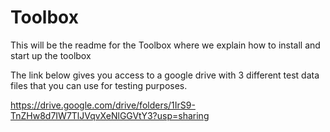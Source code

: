 # Toolbox

This will be the readme for the Toolbox where we explain how to install and start up the toolbox






The link below gives you access to a google drive with 3 different test data files that you can use for testing purposes.

https://drive.google.com/drive/folders/1IrS9-TnZHw8d7IW7TlJVqvXeNlGGVtY3?usp=sharing
